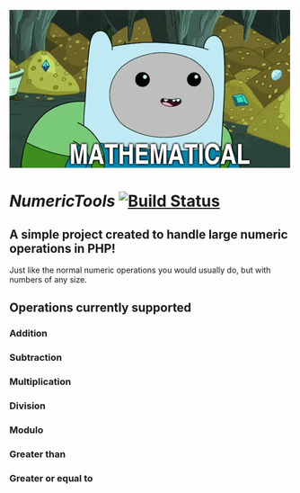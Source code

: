 ![alt text](https://raw.githubusercontent.com/TheHappyCat/NumericTools/master/assets/mathematical.gif "Mathematical")

# *NumericTools* [![Build Status](https://travis-ci.org/TheHappyCat/NumericToolsPHP.svg?branch=master)](https://travis-ci.org/TheHappyCat/NumericToolsPHP)

## A simple project created to handle large numeric operations in PHP!

Just like the normal numeric operations you would usually do, but with numbers of any size.

## Operations currently supported

### Addition



### Subtraction



### Multiplication



### Division



### Modulo



### Greater than



### Greater or equal to
